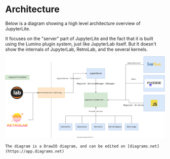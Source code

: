 # Architecture

Below is a diagram showing a high level architecture overview of JupyterLite.

It focuses on the "server" part of JupyterLite and the fact that it is built using the
Lumino plugin system, just like JupyterLab itself. But It doesn't show the internals of
JupyterLab, RetroLab, and the several kernels.

![architecture-diagram](./images/jupyterlite-diagram.svg)

```{hint}
The diagram is a DrawIO diagram, and can be edited on [diagrams.net](https://app.diagrams.net)
```
